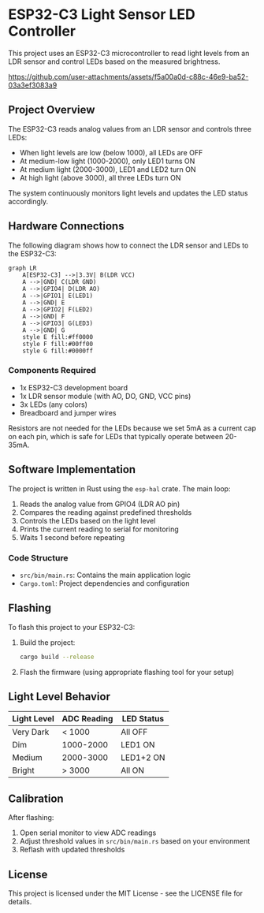 # ESP32-C3 Light Sensor LED Controller

This project uses an ESP32-C3 microcontroller to read light levels from an LDR sensor and control LEDs based on the measured brightness.


https://github.com/user-attachments/assets/f5a00a0d-c88c-46e9-ba52-03a3ef3083a9


## Project Overview

The ESP32-C3 reads analog values from an LDR sensor and controls three LEDs:
- When light levels are low (below 1000), all LEDs are OFF
- At medium-low light (1000-2000), only LED1 turns ON
- At medium light (2000-3000), LED1 and LED2 turn ON
- At high light (above 3000), all three LEDs turn ON

The system continuously monitors light levels and updates the LED status accordingly.

## Hardware Connections

The following diagram shows how to connect the LDR sensor and LEDs to the ESP32-C3:

```mermaid
graph LR
    A[ESP32-C3] -->|3.3V| B(LDR VCC)
    A -->|GND| C(LDR GND)
    A -->|GPIO4| D(LDR AO)
    A -->|GPIO1| E(LED1)
    A -->|GND| E
    A -->|GPIO2| F(LED2)
    A -->|GND| F
    A -->|GPIO3| G(LED3)
    A -->|GND| G
    style E fill:#ff0000
    style F fill:#00ff00
    style G fill:#0000ff
```

### Components Required

- 1x ESP32-C3 development board
- 1x LDR sensor module (with AO, DO, GND, VCC pins)
- 3x LEDs (any colors)
- Breadboard and jumper wires

Resistors are not needed for the LEDs because we set 5mA as a current cap on each pin, which is safe for LEDs that typically operate between 20-35mA.

## Software Implementation

The project is written in Rust using the `esp-hal` crate. The main loop:
1. Reads the analog value from GPIO4 (LDR AO pin)
2. Compares the reading against predefined thresholds
3. Controls the LEDs based on the light level
4. Prints the current reading to serial for monitoring
5. Waits 1 second before repeating

### Code Structure

- `src/bin/main.rs`: Contains the main application logic
- `Cargo.toml`: Project dependencies and configuration

## Flashing

To flash this project to your ESP32-C3:

1. Build the project:
   ```bash
   cargo build --release
   ```

2. Flash the firmware (using appropriate flashing tool for your setup)

## Light Level Behavior

| Light Level | ADC Reading | LED Status |
|-------------|-------------|------------|
| Very Dark   | < 1000      | All OFF    |
| Dim         | 1000-2000   | LED1 ON    |
| Medium      | 2000-3000   | LED1+2 ON  |
| Bright      | > 3000      | All ON     |

## Calibration

After flashing:
1. Open serial monitor to view ADC readings
2. Adjust threshold values in `src/bin/main.rs` based on your environment
3. Reflash with updated thresholds

## License

This project is licensed under the MIT License - see the LICENSE file for details.
